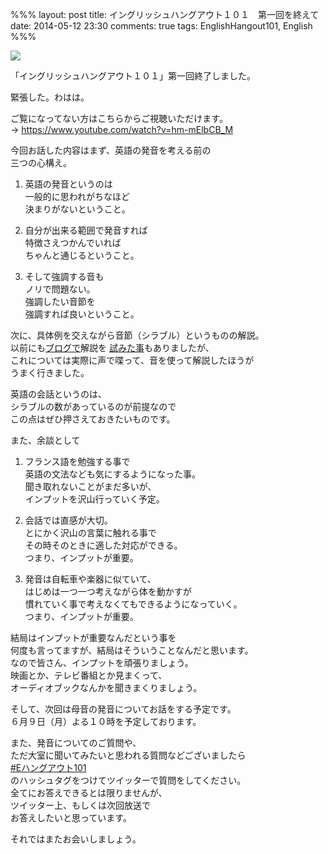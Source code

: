 %%%
layout: post
title: イングリッシュハングアウト１０１　第一回を終えて
date: 2014-05-12 23:30
comments: true
tags: EnglishHangout101, English
%%%

<img src="/assets/images/common/english-hangout101-logo.jpeg" />

「イングリッシュハングアウト１０１」第一回終了しました。

緊張した。わはは。

ご覧になってない方はこちらからご視聴いただけます。<br />
&rarr; <a href="https://www.youtube.com/watch?v=hm-mElbCB_M" target="_blank">https://www.youtube.com/watch?v=hm-mElbCB_M</a>

今回お話した内容はまず、英語の発音を考える前の<br />
三つの心構え。

1. 英語の発音というのは<br />
一般的に思われがちなほど<br />
決まりがないということ。

2. 自分が出来る範囲で発音すれば<br />
特徴さえつかんでいれば<br />
ちゃんと通じるということ。

3. そして強調する音も<br />
ノリで問題ない。<br />
強調したい音節を<br />
強調すれば良いということ。

次に、具体例を交えながら音節（シラブル）というものの解説。<br />
以前にも<a href="/2012/11/15/pronunciation-syllables-1/">ブログで</a>解説を
<a href="/2012/11/20/pronunciation-syllables-2/">試みた事</a>もありましたが、<br />
これについては実際に声で喋って、音を使って解説したほうが<br />
うまく行きました。

英語の会話というのは、<br />
シラブルの数があっているのが前提なので<br />
この点はぜひ押さえておきたいものです。

また、余談として

1. フランス語を勉強する事で<br />
英語の文法なども気にするようになった事。<br />
聞き取れないことがまだ多いが、<br />
インプットを沢山行っていく予定。

2. 会話では直感が大切。<br />
とにかく沢山の言葉に触れる事で<br />
その時そのときに適した対応ができる。<br />
つまり、インプットが重要。

3. 発音は自転車や楽器に似ていて、<br />
はじめは一つ一つ考えながら体を動かすが<br />
慣れていく事で考えなくてもできるようになっていく。<br />
つまり、インプットが重要。

結局はインプットが重要なんだという事を<br />
何度も言ってますが、結局はそういうことなんだと思います。<br />
なので皆さん、インプットを頑張りましょう。<br />
映画とか、テレビ番組とか見まくって、<br />
オーディオブックなんかを聞きまくりましょう。

そして、次回は母音の発音についてお話をする予定です。<br />
６月９日（月）よる１０時を予定しております。

また、発音についてのご質問や、<br />
ただ大室に聞いてみたいと思われる質問などございましたら<br />
<a href="https://twitter.com/hashtag/eハングアウト101">#Eハングアウト101</a><br />
のハッシュタグをつけてツイッターで質問をしてください。<br />
全てにお答えできるとは限りませんが、<br />
ツイッター上、もしくは次回放送で<br />
お答えしたいと思っています。

それではまたお会いしましょう。

